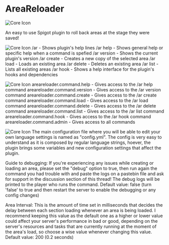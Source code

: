 # AreaReloader
![Core Icon](https://media.discordapp.net/attachments/595194807932944385/614115793382146058/AR.png)

An easy to use Spigot plugin to roll back areas at the stage they were saved!

![Core Icon](https://cdn.discordapp.com/attachments/595194807932944385/614124252387606565/ARCommands.png)
/ar - Shows plugin's help lines
/ar help <Command> - Shows general help or specific help when a command is spefied
/ar version - Shows the current plugin's version
/ar create <AreaName> - Creates a new copy of the selected area
/ar load <AreaName> - Loads an existing area
/ar delete <AreaName> - Deletes an existing area
/ar list - Lists all existing areas
/ar hook - Shows a help interface for the plugin's hooks and dependencies

![Core Icon](https://cdn.discordapp.com/attachments/595194807932944385/614124189229514772/ARPermissions.png)
areareloader.command.help - Gives access to the /ar help command
areareloader.command.version - Gives access to the /ar version command
areareloader.command.create - Gives access to the /ar create command
areareloader.command.load - Gives access to the /ar load command
areareloader.command.delete - Gives access to the /ar delete command
areareloader.command.list - Gives access to the /ar list command
areareloader.command.hook - Gives access to the /ar hook command
areareloader.command.admin - Gives access to all commands

![Core Icon](https://i.imgur.com/v2uHY9wh.png)
The main configuration file where you will be able to edit your own language settings is named as "config.yml".
The config is very easy to understand as it is composed by regular language strings, hoever, the plugin brings some variables and new configuration settings that affect the plugin.

Guide to debugging: If you're experiencing any issues while creating or loading an area, please set the "debug" option to true, then run again the command you had trouble with and paste the logs on a pastebin file and ask for support in the discussion section of this thread!
The debug logs will be printed to the player who runs the command.
Default value: false (turn 'false' to true and then restart the server to enable the debugging or any config changes)

Area Interval: This is the amount of time set in milliseconds that decides the delay between each section loading whenever an area is being loaded.
I recommend keeping this value as the default one as a higher or lower value could affect your server's performance in bad or good, depending on the server's resources and tasks that are currently running at the moment of the area's load, so choose a wise value whenever changing this value.
Default value: 200
(0.2 seconds)



